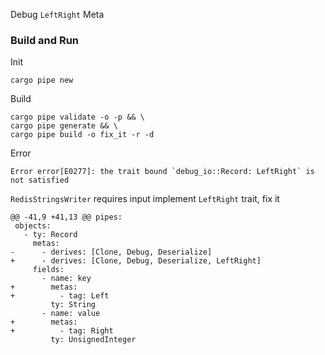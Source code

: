 Debug `LeftRight` Meta
### Build and Run
Init
```
cargo pipe new
```
Build
```
cargo pipe validate -o -p && \
cargo pipe generate && \
cargo pipe build -o fix_it -r -d
```
Error
```
Error error[E0277]: the trait bound `debug_io::Record: LeftRight` is not satisfied
```
`RedisStringsWriter` requires input implement `LeftRight` trait, fix it
```
@@ -41,9 +41,13 @@ pipes:
 objects:
   - ty: Record
     metas:
-      - derives: [Clone, Debug, Deserialize]
+      - derives: [Clone, Debug, Deserialize, LeftRight]
     fields:
       - name: key
+        metas:
+          - tag: Left
         ty: String
       - name: value
+        metas:
+          - tag: Right
         ty: UnsignedInteger
``` 